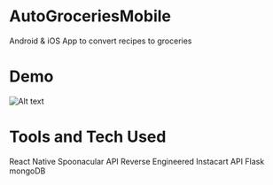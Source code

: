 # AutoGroceriesMobile
Android &amp; iOS App to convert recipes to groceries

# Demo
![Alt text](./app-mockup.gif?raw=true "Site Home")

# Tools and Tech Used
React Native
Spoonacular API
Reverse Engineered Instacart API
Flask
mongoDB
